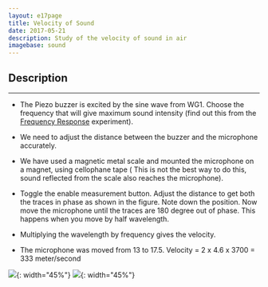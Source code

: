 ```yaml
---
layout: e17page
title: Velocity of Sound
date: 2017-05-21
description: Study of the velocity of sound in air
imagebase: sound
---
```


## Description
___

- The Piezo buzzer is excited by the sine wave from WG1. Choose the
frequency that will give maximum sound intensity (find out this from the
[Frequency Response](./images/screenshots/sound-freq-resp.png) experiment).

- We need to adjust the distance between the buzzer and the microphone
accurately.

- We have used a magnetic metal scale and mounted the microphone
on a magnet, using cellophane tape ( This is not the best way to do this,
sound reflected from the scale also reaches the microphone). 

- Toggle the enable measurement button. Adjust the distance to get both the
traces in phase as shown in the figure. Note down the position. Now move
the microphone until the traces are 180 degree out of phase. This happens
when you move by half wavelength.

- Multiplying the wavelength by frequency
gives the velocity.

- The microphone was moved from 13 to 17.5. Velocity = 2 x 4.6 x 3700 = 333 meter/second

![](images/sound-vel-2.jpg){: width="45%"}
![](images/sound-vel2.png){: width="45%"}

